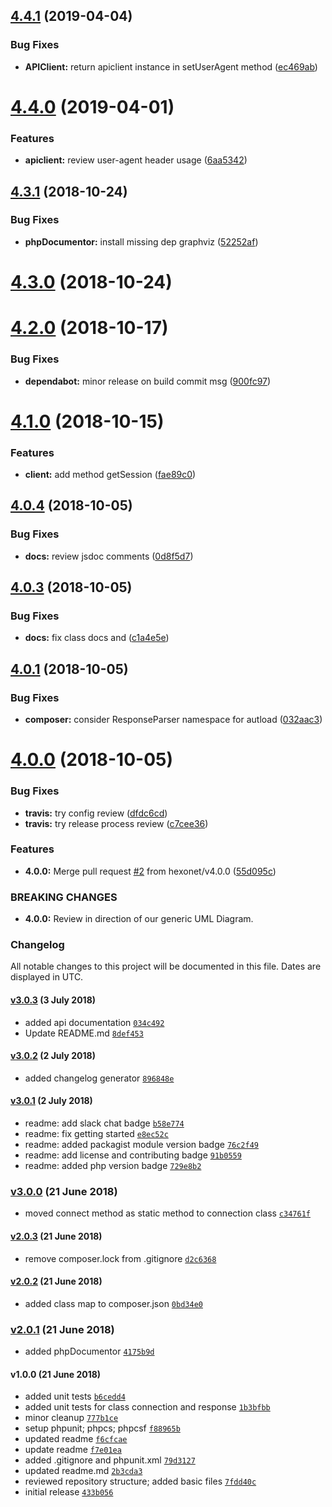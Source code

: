 ## [4.4.1](https://github.com/hexonet/php-sdk/compare/v4.4.0...v4.4.1) (2019-04-04)


### Bug Fixes

* **APIClient:** return apiclient instance in setUserAgent method ([ec469ab](https://github.com/hexonet/php-sdk/commit/ec469ab))

# [4.4.0](https://github.com/hexonet/php-sdk/compare/v4.3.1...v4.4.0) (2019-04-01)


### Features

* **apiclient:** review user-agent header usage ([6aa5342](https://github.com/hexonet/php-sdk/commit/6aa5342))

## [4.3.1](https://github.com/hexonet/php-sdk/compare/v4.3.0...v4.3.1) (2018-10-24)


### Bug Fixes

* **phpDocumentor:** install missing dep graphviz ([52252af](https://github.com/hexonet/php-sdk/commit/52252af))

# [4.3.0](https://github.com/hexonet/php-sdk/compare/v4.2.0...v4.3.0) (2018-10-24)

# [4.2.0](https://github.com/hexonet/php-sdk/compare/v4.1.0...v4.2.0) (2018-10-17)


### Bug Fixes

* **dependabot:** minor release on build commit msg ([900fc97](https://github.com/hexonet/php-sdk/commit/900fc97))

# [4.1.0](https://github.com/hexonet/php-sdk/compare/v4.0.4...v4.1.0) (2018-10-15)


### Features

* **client:** add method getSession ([fae89c0](https://github.com/hexonet/php-sdk/commit/fae89c0))

## [4.0.4](https://github.com/hexonet/php-sdk/compare/v4.0.3...v4.0.4) (2018-10-05)


### Bug Fixes

* **docs:** review jsdoc comments ([0d8f5d7](https://github.com/hexonet/php-sdk/commit/0d8f5d7))

## [4.0.3](https://github.com/hexonet/php-sdk/compare/v4.0.2...v4.0.3) (2018-10-05)


### Bug Fixes

* **docs:** fix class docs and ([c1a4e5e](https://github.com/hexonet/php-sdk/commit/c1a4e5e))

## [4.0.1](https://github.com/hexonet/php-sdk/compare/v4.0.0...v4.0.1) (2018-10-05)


### Bug Fixes

* **composer:** consider ResponseParser namespace for autload ([032aac3](https://github.com/hexonet/php-sdk/commit/032aac3))

# [4.0.0](https://github.com/hexonet/php-sdk/compare/v3.0.3...v4.0.0) (2018-10-05)


### Bug Fixes

* **travis:** try config review ([dfdc6cd](https://github.com/hexonet/php-sdk/commit/dfdc6cd))
* **travis:** try release process review ([c7cee36](https://github.com/hexonet/php-sdk/commit/c7cee36))


### Features

* **4.0.0:** Merge pull request [#2](https://github.com/hexonet/php-sdk/issues/2) from hexonet/v4.0.0 ([55d095c](https://github.com/hexonet/php-sdk/commit/55d095c))


### BREAKING CHANGES

* **4.0.0:** Review in direction of our generic UML Diagram.

### Changelog

All notable changes to this project will be documented in this file. Dates are displayed in UTC.

#### [v3.0.3](https://github.com/hexonet/php-sdk/compare/v3.0.2...v3.0.3) (3 July 2018)

- added api documentation [`034c492`](https://github.com/hexonet/php-sdk/commit/034c492e5c9f29084207fc0a0c657451b570cafc)
- Update README.md [`8def453`](https://github.com/hexonet/php-sdk/commit/8def453f8ccda2e807574ec47e955b3489355915)

#### [v3.0.2](https://github.com/hexonet/php-sdk/compare/v3.0.1...v3.0.2) (2 July 2018)

- added changelog generator [`896848e`](https://github.com/hexonet/php-sdk/commit/896848e8ab67a88f8cd86647ca0f1c8cfe342672)

#### [v3.0.1](https://github.com/hexonet/php-sdk/compare/v3.0.0...v3.0.1) (2 July 2018)

- readme: add slack chat badge [`b58e774`](https://github.com/hexonet/php-sdk/commit/b58e774943bc9f85e5bbce863fcd8140ca5be9b6)
- readme: fix getting started [`e8ec52c`](https://github.com/hexonet/php-sdk/commit/e8ec52c3060e7c24a6ed89436f1fcdb38373c7ef)
- readme: added packagist module version badge [`76c2f49`](https://github.com/hexonet/php-sdk/commit/76c2f49a59c817406ea1d61d13577d688c867628)
- readme: add license and contributing badge [`91b0559`](https://github.com/hexonet/php-sdk/commit/91b05594504f443f1ab8942e5540a59b3c762fca)
- readme: added php version badge [`729e8b2`](https://github.com/hexonet/php-sdk/commit/729e8b2bc3937d0480eeab0bf9b5e5f7586414c4)

### [v3.0.0](https://github.com/hexonet/php-sdk/compare/v2.0.3...v3.0.0) (21 June 2018)

- moved connect method as static method to connection class [`c34761f`](https://github.com/hexonet/php-sdk/commit/c34761f88e9f44c755cf128c7d9aec8cb195d3ea)

#### [v2.0.3](https://github.com/hexonet/php-sdk/compare/v2.0.2...v2.0.3) (21 June 2018)

- remove composer.lock from .gitignore [`d2c6368`](https://github.com/hexonet/php-sdk/commit/d2c636805bdb25336a8552654dfcc83d417e9396)

#### [v2.0.2](https://github.com/hexonet/php-sdk/compare/v2.0.1...v2.0.2) (21 June 2018)

- added class map to composer.json [`0bd34e0`](https://github.com/hexonet/php-sdk/commit/0bd34e039e77b65fa51b6da8412b69c3f9f2e1e5)

### [v2.0.1](https://github.com/hexonet/php-sdk/compare/v1.0.0...v2.0.1) (21 June 2018)

- added phpDocumentor [`4175b9d`](https://github.com/hexonet/php-sdk/commit/4175b9d8c258bcf1337a689669c01c84db0651fc)

#### v1.0.0 (21 June 2018)

- added unit tests [`b6cedd4`](https://github.com/hexonet/php-sdk/commit/b6cedd4c9c8ac5bc491ab10662491024bdfe4847)
- added unit tests for class connection and response [`1b3bfbb`](https://github.com/hexonet/php-sdk/commit/1b3bfbb8a0fb6852b690bb61d1954a3febbc0488)
- minor cleanup [`777b1ce`](https://github.com/hexonet/php-sdk/commit/777b1cec613f46ed06e93283e4c502ba646dd439)
- setup phpunit; phpcs; phpcsf [`f88965b`](https://github.com/hexonet/php-sdk/commit/f88965b668140b8c2e9434df7581466b27b7c47f)
- updated readme [`f6cfcae`](https://github.com/hexonet/php-sdk/commit/f6cfcaef78be59fd494e1ab2aaa94d8f9ae4d766)
- update readme [`f7e01ea`](https://github.com/hexonet/php-sdk/commit/f7e01ea92bcf013bd843bf163c63ce8250001020)
- added .gitignore and phpunit.xml [`79d3127`](https://github.com/hexonet/php-sdk/commit/79d31277de5c188167062c20c4a963a02c6d197f)
- updated readme.md [`2b3cda3`](https://github.com/hexonet/php-sdk/commit/2b3cda3d8fcd6ce73adc32b8a33d847614f954cd)
- reviewed repository structure; added basic files [`7fdd40c`](https://github.com/hexonet/php-sdk/commit/7fdd40c0bcbd8b1b6789b1b62d2690b2e34b674a)
- initial release [`433b056`](https://github.com/hexonet/php-sdk/commit/433b0560f65f8053bc07118c6fa810cccf44d9e2)
